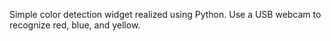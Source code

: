 Simple color detection widget realized using Python. Use a USB webcam to recognize red, blue, and yellow.
